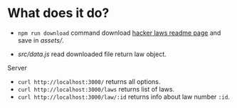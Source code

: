 # What does it do?

-   `npm run download` command download [hacker laws readme page](https://raw.githubusercontent.com/dwmkerr/hacker-laws/master/README.md) and save in _assets/_.

-   _src/data.js_ read downloaded file return law object.

Server

-   `curl http://localhost:3000/` returns all options.
-   `curl http://localhost:3000/laws` returns list of laws.
-   `curl http://localhost:3000/law/:id` returns info about law number `:id`.
